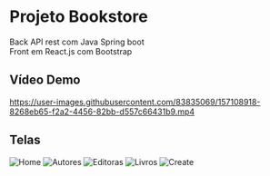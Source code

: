 # Projeto Bookstore 

Back API rest com Java Spring boot <br>
Front em React.js com Bootstrap

## Vídeo Demo


https://user-images.githubusercontent.com/83835069/157108918-8268eb65-f2a2-4456-82bb-d557c66431b9.mp4

## Telas

![Home](https://user-images.githubusercontent.com/83835069/157109052-85bd066e-7bba-48a0-a447-9e837b1a865d.JPG)
![Autores](https://user-images.githubusercontent.com/83835069/157109070-45bc2ae4-d8b5-4981-a1e5-7ac614a35d9a.JPG)
![Editoras](https://user-images.githubusercontent.com/83835069/157109082-9fe147f2-c48c-4a94-bf8c-48cbabdfdfee.JPG)
![Livros](https://user-images.githubusercontent.com/83835069/157109093-f9da77c4-35ec-4fb1-804c-db4971088ebe.JPG)
![Create](https://user-images.githubusercontent.com/83835069/157109104-f63753c9-0878-4079-bb4a-c11b1883653c.JPG)
